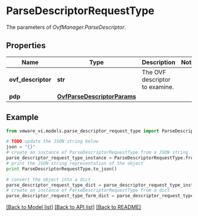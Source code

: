 # ParseDescriptorRequestType

The parameters of *OvfManager.ParseDescriptor*. 

## Properties
Name | Type | Description | Notes
------------ | ------------- | ------------- | -------------
**ovf_descriptor** | **str** | The OVF descriptor to examine.  | 
**pdp** | [**OvfParseDescriptorParams**](OvfParseDescriptorParams.md) |  | 

## Example

```python
from vmware_vi.models.parse_descriptor_request_type import ParseDescriptorRequestType

# TODO update the JSON string below
json = "{}"
# create an instance of ParseDescriptorRequestType from a JSON string
parse_descriptor_request_type_instance = ParseDescriptorRequestType.from_json(json)
# print the JSON string representation of the object
print ParseDescriptorRequestType.to_json()

# convert the object into a dict
parse_descriptor_request_type_dict = parse_descriptor_request_type_instance.to_dict()
# create an instance of ParseDescriptorRequestType from a dict
parse_descriptor_request_type_form_dict = parse_descriptor_request_type.from_dict(parse_descriptor_request_type_dict)
```
[[Back to Model list]](../README.md#documentation-for-models) [[Back to API list]](../README.md#documentation-for-api-endpoints) [[Back to README]](../README.md)


